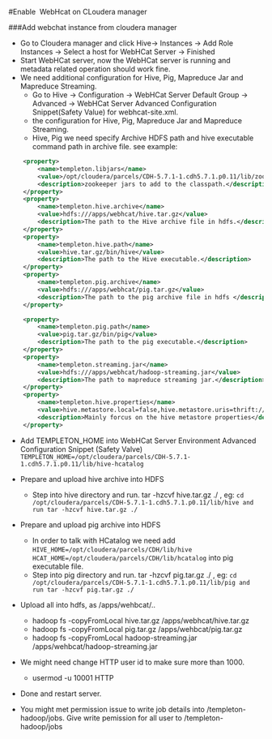 
#Enable  WebHcat on CLoudera manager

###Add webchat instance from cloudera manager
+ Go to Cloudera manager and click Hive-> Instances -> Add Role Instances -> Select a host for WebHCat Server -> Finished
+ Start WebHCat server, now the WebHCat server is running and metadata related operation should work fine.
+ We need additional configuration for Hive, Pig, Mapreduce Jar and Mapreduce Streaming.
    - Go to Hive -> Configuration -> WebHCat Server Default Group ->  Advanced -> WebHCat Server Advanced Configuration Snippet(Safety Value) for webhcat-site.xml.
    -  the configuration for Hive, Pig, Mapreduce Jar and Mapreduce Streaming.
    - Hive, Pig we need specify Archive HDFS path and hive executable command path in archive file. see example:
    
```xml
    <property>
        <name>templeton.libjars</name>
        <value>/opt/cloudera/parcels/CDH-5.7.1-1.cdh5.7.1.p0.11/lib/zookeeper/zookeeper-3.4.5-cdh5.7.1.jar</value>
        <description>zookeeper jars to add to the classpath.</description>
    </property>
    <property>
        <name>templeton.hive.archive</name>
        <value>hdfs:///apps/webhcat/hive.tar.gz</value>
        <description>The path to the Hive archive file in hdfs.</description>
    </property>
    <property>
        <name>templeton.hive.path</name>
        <value>hive.tar.gz/bin/hive</value>
        <description>The path to the Hive executable.</description>
    </property>
    <property>
        <name>templeton.pig.archive</name>
        <value>hdfs:///apps/webhcat/pig.tar.gz</value>
        <description>The path to the pig archive file in hdfs </description>
    </property>

    <property>
        <name>templeton.pig.path</name>
        <value>pig.tar.gz/bin/pig</value>
        <description>The path to the pig executable.</description>
    </property>
    <property>
        <name>templeton.streaming.jar</name>
        <value>hdfs:///apps/webhcat/hadoop-streaming.jar</value>
        <description>The path to mapreduce streaming jar.</description>
    </property>
    <property>
        <name>templeton.hive.properties</name>
        <value>hive.metastore.local=false,hive.metastore.uris=thrift://cdh573.na.tibco.com:9083,hive.metastore.sasl.enabled=true,hive.metastore.execute.setugi=true,hive.exec.mode.local.auto=false,hive.metastore.kerberos.principal=hive/_HOST@BGDATA.COM</value>
        <description>Mainly forcus on the hive metastore properties</description>
    </property>
```
+ Add TEMPLETON_HOME into WebHCat Server Environment Advanced Configuration Snippet (Safety Valve)
    `TEMPLETON_HOME=/opt/cloudera/parcels/CDH-5.7.1-1.cdh5.7.1.p0.11/lib/hive-hcatalog`
+ Prepare and upload hive archive into HDFS
    - Step into hive directory and run. tar -hzcvf hive.tar.gz ./ , eg: `cd /opt/cloudera/parcels/CDH-5.7.1-1.cdh5.7.1.p0.11/lib/hive and run tar -hzcvf hive.tar.gz ./`
+ Prepare and upload pig archive into HDFS
    - In order to talk with HCatalog we need add 
        `HIVE_HOME=/opt/cloudera/parcels/CDH/lib/hive
         HCAT_HOME=/opt/cloudera/parcels/CDH/lib/hcatalog` 
    into pig executable file.
    - Step into pig directory and run. tar -hzcvf pig.tar.gz ./ , eg: `cd /opt/cloudera/parcels/CDH-5.7.1-1.cdh5.7.1.p0.11/lib/pig and run tar -hzcvf pig.tar.gz ./`
+ Upload all into hdfs, as /apps/wehbcat/..
    - hadoop fs -copyFromLocal hive.tar.gz /apps/webhcat/hive.tar.gz
    - hadoop fs -copyFromLocal pig.tar.gz /apps/wehbcat/pig.tar.gz
    - hadoop fs -copyFromLocal hadoop-streaming.jar /apps/wehbcat/hadoop-streaming.jar

+ We might need change HTTP user id to make sure more than 1000.
    - usermod -u 10001 HTTP
+ Done and restart server.
+ You might met permission issue to write job details into /templeton-hadoop/jobs.  Give write pemission for all user to /templeton-hadoop/jobs
